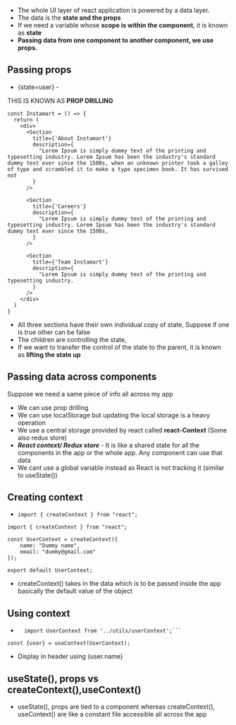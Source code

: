 - The whole UI layer of react application is powered by a data layer.
- The data is the **state and the props**
- If we need a variable whose **scope is within the component**, it is known as **state**
- **Passing data from one component to another component, we use props.**

## Passing props
- <AppLayout/>
    {state=user}
        <Body user={user} />
          - <RestaurantCard user={user}/>

THIS IS KNOWN AS **PROP DRILLING**

```
const Instamart = () => {
  return (
    <div>
      <Section
        title={'About Instamart'}
        description={
          "Lorem Ipsum is simply dummy text of the printing and typesetting industry. Lorem Ipsum has been the industry's standard dummy text ever since the 1500s, when an unknown printer took a galley of type and scrambled it to make a type specimen book. It has survived not
        }
      />

      <Section
        title={'Careers'}
        description={
          "Lorem Ipsum is simply dummy text of the printing and typesetting industry. Lorem Ipsum has been the industry's standard dummy text ever since the 1500s, 
        }
      />

      <Section
        title={'Team Instamart'}
        description={
          "Lorem Ipsum is simply dummy text of the printing and typesetting industry. 
        }
      />
    </div>
  )
}
```
- All three sections have their own individual copy of state,
Suppose if one is true other can be false
- The children are controlling the state,
- If we want to transfer the control of the state to the parent, it is known as **lifting the state up**

## Passing data across components
Suppose we need a same piece of info all across my app
- We can use prop drilling
- We can use localStorage but updating the local storage is a heavy operation
- We use a central storage provided by react called **react-Context**
(Some also redux store)
- ***React context/ Redux store*** - It is like a shared state for all the components in the app or the whole app. Any component can use that data
- We cant use a global variable instead as React is not tracking it (similar to useState())

## Creating context
- ```import { createContext } from "react";```
```
import { createContext } from "react";

const UserContext = createContext({
    name: "Dummy name",
    email: "dummy@gmail.com"
});

export default UserContext;
```

- createContext() takes in the data which is to be passed inside the app basically the default value of the object

## Using context
- ```import { useContext } from "react";
    import UserContext from '../utils/userContext';```

```
const {user} = useContext(UserContext);
```
- Display in header using {user.name}

## useState(), props vs createContext(),useContext()
- useState(), props are tied to a component
whereas createContext(), useContext() are like a constant file accessible all across the app
